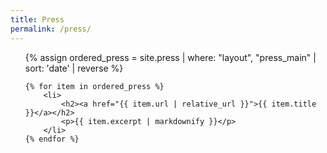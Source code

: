 ```yaml
---
title: Press
permalink: /press/
---
```


<ul>
    {% assign ordered_press = site.press | where: "layout", "press_main" | sort: 'date' | reverse %}

    {% for item in ordered_press %}
        <li>
            <h2><a href="{{ item.url | relative_url }}">{{ item.title }}</a></h2>
            <p>{{ item.excerpt | markdownify }}</p>
        </li>
    {% endfor %}
</ul>
